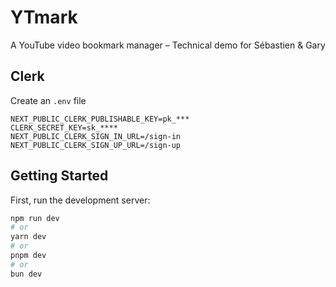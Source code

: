 # YTmark
A YouTube video bookmark manager – Technical demo for Sébastien &amp; Gary

## Clerk

Create an `.env` file 

```
NEXT_PUBLIC_CLERK_PUBLISHABLE_KEY=pk_***
CLERK_SECRET_KEY=sk_****
NEXT_PUBLIC_CLERK_SIGN_IN_URL=/sign-in
NEXT_PUBLIC_CLERK_SIGN_UP_URL=/sign-up
```

## Getting Started

First, run the development server:

```bash
npm run dev
# or
yarn dev
# or
pnpm dev
# or
bun dev
```


